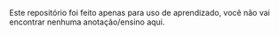 Este repositório foi feito apenas para uso de aprendizado, você não vai encontrar nenhuma anotação/ensino aqui.

